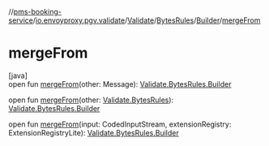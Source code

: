 //[pms-booking-service](../../../../../index.md)/[io.envoyproxy.pgv.validate](../../../index.md)/[Validate](../../index.md)/[BytesRules](../index.md)/[Builder](index.md)/[mergeFrom](merge-from.md)

# mergeFrom

[java]\
open fun [mergeFrom](merge-from.md)(other: Message): [Validate.BytesRules.Builder](index.md)

open fun [mergeFrom](merge-from.md)(other: [Validate.BytesRules](../index.md)): [Validate.BytesRules.Builder](index.md)

open fun [mergeFrom](merge-from.md)(input: CodedInputStream, extensionRegistry: ExtensionRegistryLite): [Validate.BytesRules.Builder](index.md)